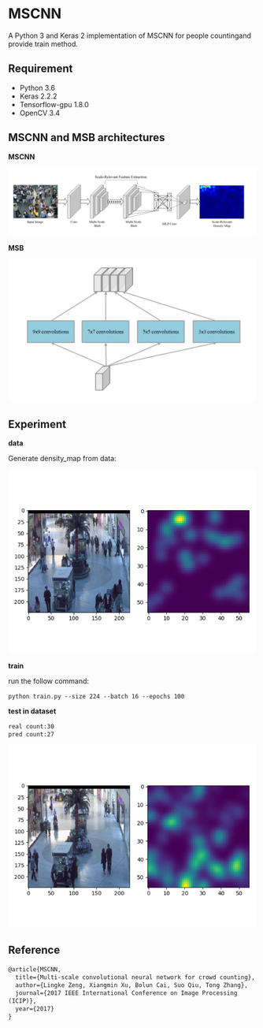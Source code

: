 # MSCNN
A Python 3 and Keras 2 implementation of MSCNN for people countingand provide train method.

## Requirement
- Python 3.6 
- Keras 2.2.2
- Tensorflow-gpu 1.8.0  
- OpenCV 3.4

## MSCNN and MSB architectures
**MSCNN**  

![MSCNN](/images/mscnn.png)

**MSB**  

![MSB](/images/msb.png)

## Experiment

**data**


Generate density_map from data:

![density map](/images/density_map.png)

**train**

run the follow command:
```
python train.py --size 224 --batch 16 --epochs 100
```

**test in dataset**
```
real count:30
pred count:27
```
![res](/images/res1.png)

## Reference

	@article{MSCNN,  
	  title={Multi-scale convolutional neural network for crowd counting},  
	  author={Lingke Zeng, Xiangmin Xu, Bolun Cai, Suo Qiu, Tong Zhang},
	  journal={2017 IEEE International Conference on Image Processing (ICIP)},
	  year={2017}
	}
 
